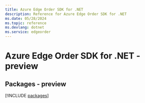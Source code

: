 ```yaml
---
title: Azure Edge Order SDK for .NET
description: Reference for Azure Edge Order SDK for .NET
ms.date: 05/28/2024
ms.topic: reference
ms.devlang: dotnet
ms.service: edgeorder
---
```

# Azure Edge Order SDK for .NET - preview
## Packages - preview
[!INCLUDE [packages](edge-order-index.md)]